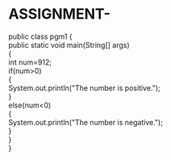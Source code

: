 # ASSIGNMENT-


public class pgm1
{  
public static void main(String[] args)   
{  
int num=912;   
if(num>0)  
{  
System.out.println("The number is positive.");  
}  
else(num<0)  
{  
System.out.println("The number is negative.");  
}    
}  
}  
